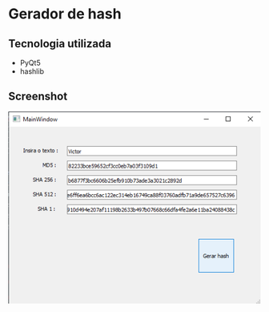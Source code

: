 # Gerador de hash

## Tecnologia utilizada

<ul>
  <li>PyQt5</li>
  <li>hashlib</li>
</ul>

## Screenshot

<img src="imagem_2023-05-24_124752840.png">
